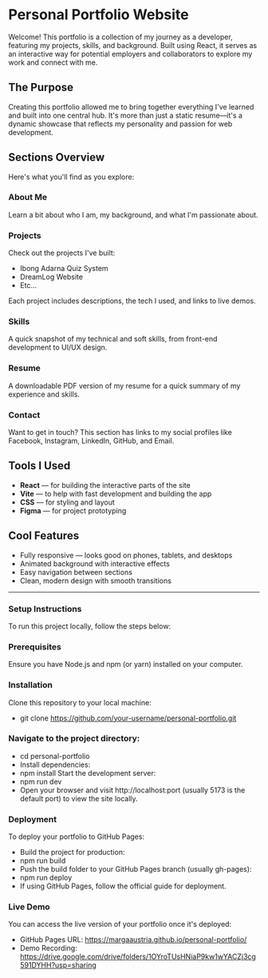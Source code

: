 # Personal Portfolio Website
Welcome! This portfolio is a collection of my journey as a developer, featuring my projects, skills, and background. Built using React, it serves as an interactive way for potential employers and collaborators to explore my work and connect with me.

## The Purpose
Creating this portfolio allowed me to bring together everything I've learned and built into one central hub. It's more than just a static resume—it's a dynamic showcase that reflects my personality and passion for web development.

## Sections Overview
Here's what you'll find as you explore:

### About Me
Learn a bit about who I am, my background, and what I'm passionate about.

### Projects
Check out the projects I've built:
- Ibong Adarna Quiz System
- DreamLog Website
- Etc...

Each project includes descriptions, the tech I used, and links to live demos.

### Skills
A quick snapshot of my technical and soft skills, from front-end development to UI/UX design.

### Resume
A downloadable PDF version of my resume for a quick summary of my experience and skills.

### Contact
Want to get in touch? This section has links to my social profiles like Facebook, Instagram, LinkedIn, GitHub, and Email.

## Tools I Used
* **React** — for building the interactive parts of the site
* **Vite** — to help with fast development and building the app
* **CSS** — for styling and layout
* **Figma** — for project prototyping

## Cool Features
* Fully responsive — looks good on phones, tablets, and desktops
* Animated background with interactive effects
* Easy navigation between sections
* Clean, modern design with smooth transitions
  
________________________________________________________________
### Setup Instructions
To run this project locally, follow the steps below:

### Prerequisites
Ensure you have Node.js and npm (or yarn) installed on your computer.


### Installation
Clone this repository to your local machine:

 * git clone https://github.com/your-username/personal-portfolio.git

### Navigate to the project directory:
* cd personal-portfolio
* Install dependencies:
* npm install
Start the development server:
* npm run dev
* Open your browser and visit http://localhost:port (usually 5173 is the default port) to view the site locally.

### Deployment
To deploy your portfolio to GitHub Pages:
* Build the project for production:
* npm run build
* Push the build folder to your GitHub Pages branch (usually gh-pages):
* npm run deploy
* If using GitHub Pages, follow the official guide for deployment.


### Live Demo
You can access the live version of your portfolio once it's deployed:

* GitHub Pages URL: https://margaaustria.github.io/personal-portfolio/
* Demo Recording: https://drive.google.com/drive/folders/1OYroTUsHNiaP9kw1wYACZj3cg591DYHH?usp=sharing
